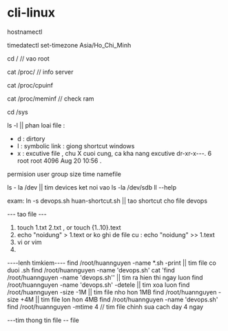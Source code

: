 # cli-linux

hostnamectl 

timedatectl set-timezone Asia/Ho_Chi_Minh

cd / // vao root

cat /proc/ // info server

cat /proc/cpuinf

cat /proc/meminf // check ram


cd /sys 

ls -l   || phan loai file :
- d : dirtory 
- l : symbolic  link : giong shortcut windows
- x : excutive file , chu X cuoi cung, ca kha nang excutive
dr-xr-x---.  6 root root   4096 Aug 20 10:56 .

permision user group size time namefile 

ls - la /dev || tim devices ket noi vao
ls -la /dev/sdb 
ll  --help

exam: ln -s devops.sh huan-shortcut.sh  || tao shortcut cho file devops




--- tao file ---
1. touch 1.txt 2.txt  , or touch {1..10}.text
2. echo "noidung" > 1.text or ko ghi de file cu : echo "noidung" >> 1.text
3. vi or vim
4.

----lenh timkiem----
find /root/huannguyen -name *.sh -print   || tim file co duoi .sh
find /root/huannguyen -name 'devops.sh'
cat 'find /root/huannguyen -name 'devops.sh'' || tim ra hien thi ngay luon
find /root/huannguyen -name 'devops.sh' -detele || tim xoa luon
find /root/huannguyen -size -1M || tim file nho hon 1MB
find /root/huannguyen -size +4M || tim file lon hon 4MB
find /root/huannguyen -name 'devops.sh'
find /root/huannguyen -mtime 4 // tim file chinh sua cach day 4 ngay

---tim thong tin file --
file 

